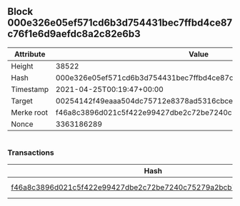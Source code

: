 ## Block 000e326e05ef571cd6b3d754431bec7ffbd4ce87c76f1e6d9aefdc8a2c82e6b3

Attribute | Value
--- | ---
Height | 38522
Hash | 000e326e05ef571cd6b3d754431bec7ffbd4ce87c76f1e6d9aefdc8a2c82e6b3
Timestamp | 2021-04-25T00:19:47+00:00
Target | 00254142f49eaaa504dc75712e8378ad5316cbcead634704b3734b6271167cc4
Merke root | f46a8c3896d021c5f422e99427dbe2c72be7240c75279a2bcb7a8d9230c15581
Nonce | 3363186289

```

```

### Transactions

Hash | Amount
--- | ---
[f46a8c3896d021c5f422e99427dbe2c72be7240c75279a2bcb7a8d9230c15581](f46a8c3896d021c5f422e99427dbe2c72be7240c75279a2bcb7a8d9230c15581.md) | 10.00000000 SKEPTI 
